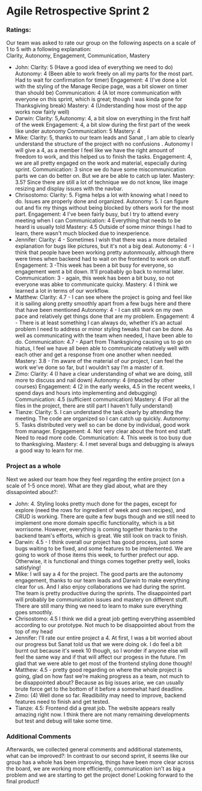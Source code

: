 # Agile Retrospective Sprint 2
### Ratings:
Our team was asked to rate our group on the following aspects on a scale of 1 to 5 with a following explanation: \
Clarity, Autonomy, Engagement, Communication, Mastery
- John: Clarity: 5 (Have a good idea of everything we need to do) Autonomy: 4 (Been able to work freely on all my parts for the most part. Had to wait for confirmation for timer) Engagement: 4 (I've done a lot with the styling of the Manage Recipe page, was a bit slower on timer than should be) Communication: 4 (A lot more communication with everyone on this sprint, which is great; though I was kinda gone for Thanksgiving break)
Mastery: 4 (Understanding how most of the app works now fairly well)
- Darwin: Clarity: 5,Autonomy: 4, a bit slow on everything in the first half of the week Engagement: 4, a bit slow during the first part of the week like under autonomy Communication: 5 Mastery: 4
- Mike: Clarity: 5, thanks to our team leads and Sanat , I am able to clearly understand the structure of the project with no confusions . Autonomy I will give a 4, as a member I feel like we have the right amount of freedom to work, and this helped us to finish the tasks. Engagement: 4, we are all pretty engaged on the work and material, especially during sprint. Communication: 3 since we do have some miscommunication parts we can do better on. But we are be able to catch up later. Mastery: 3.5? Since there are still a lot of technique we do not know, like image resizing and display issues with the navbar.
- Chrisostomo: Clarity: 5. Figma helps a lot with knowing what I need to do. Issues are properly done and organized.
Autonomy: 5. I can figure out and fix my things without being blocked by others work for the most part.
Engagement: 4 I've been fairly busy, but I try to attend every meeting when I can
Communication: 4 Everything that needs to be heard is usually told
Mastery: 4.5 Outside of some minor things I had to learn, there wasn't much blocked due to inexperience.
- Jennifer: Clarity: 4 - Sometimes I wish that there was a more detailed explanation for bugs like pictures, but it's not a big deal.
Autonomy: 4 - I think that people have been working pretty autonmously, although there were times when backend had to wait on the frontend to work on stuff.
Engagement: 3 -This week has been a bit busy for everyone, so engagement went a bit down. It'll proabably go back to normal later.
Communication: 3 - again, this week has been a bit busy, so not everyone was abke to communicate quicky.
Mastery: 4 I think we learned a lot in terms of our workflow.
- Matthew: Clarity: 4.7 - I can see where the project is going and feel like it is sailing along pretty smoothly apart from a few bugs here and there that have been mentioned Autonomy: 4 - I can still work on my own pace and relatively get things done that are my problem. Engagement: 4 - There is at least something I can always  do, whether it’s an actual problem I need to address or minor styling tweaks that can be done. As well as communicating with the team when needed, I have been able to do.  Communication: 4.7 - Apart from Thanksgiving causing us to go on hiatus, I feel we have all been able to communicate relatively well with each other and get a response from one another when needed.  Mastery: 3.8 - I’m aware of the material of our project, I can feel the work we’ve done so far, but I wouldn’t say I’m a master of it.
- Zimo: Clarity: 4 (I have a clear understanding of what we are doing, still more to discuss and nail down) Autonomy: 4 (impacted by other courses) Engagement: 4 (2 in the early weeks, 4.5 in the recent weeks, I spend days and hours into implementing and debugging) Communication: 4.5 (sufficient communication) Mastery: 4 (For all the files in the project, there are still part I haven't fully understand)
- Tianze: Clarity: 5. I can understand the task clearly by attending the meeting. The code are organized so I can catch up quickly. Autonomy: 5. Tasks distributed very well so can be done by individual, good work from manager. Engagement: 4. Not very clear about the front end staff. Need to read more code. Communication: 4. This week is too busy due to thanksgiving. Mastery: 4. I met several bugs and debugging is always a good way to learn for me.


### Project  as a whole
Next we asked our team how they feel regarding the entire project (on a scale of 1-5 once more). What are they glad about, what are they dissapointed about?:
- John: 4. Styling looks pretty much done for the pages, except for explore (need the rows for ingredient of week and own recipes), and CRUD is working. There are quite a few bugs though and we still need to implement one more domain specific functionality, which is a bit worrisome. However, everything is coming together thanks to the backend team's efforts, which is great. We still look on track to finish.
- Darwin: 4.5 - I think overall our project has good process, just some bugs waiting to be fixed, and some features to be implemented. We are going to work of those items this week, to further prefect our app. Otherwise, it is functional and things comes together pretty well, looks satisfying!
- Mike: I will say a 4 for the project. The good parts are the autonomy engagement, thanks to our team leads and Darwin to make everything clear for us. And I also enjoy collaborations we had during the sprint. The team is pretty productive during the sprints. The disappointed part will probably be communication issues and mastery on different stuff. There are still many thing we need to learn to make sure everything goes smoothly.
- Chrisostomo: 4.5 I think we did a great job getting everything assembled according to our prototype. Not much to be disappointed about from the top of my head
- Jennifer: I'll rate our entire project a 4. At first, I was a bit worried about our progress but Sanat told us that we were doing ok. I do feel a bit burnt out because it's week 10 though, so I wonder if anyone else will feel the same way and if that will affect our progess in the future. I'm glad that we were able to get most of the frontend styling done though!
- Matthew: 4.5 - pretty good regarding on where the whole project is going, glad on how fast we’re making progress as a team, not much to be disappointed about? Because as big issues arise, we can usually brute force get to the bottom of it before a somewhat hard deadline.
- Zimo: (4) Well done so far. Readibility may need to improve, backend features need to finish and get tested.
- Tianze: 4.5: Frontend did a great job. The website appears really amazing right now. I think there are not many remaining developments but test and debug will take some time.

### Additional Comments
Afterwards, we collected general comments and additional statements, what can be improved?: In contrast to our second sprint, it seems like our group has a whole has been improving, things have been more clear across the board, we are working more efficiently, communication isn't as big a problem and we are starting to get the project done! Looking forward to the final product!

